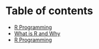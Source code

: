# Table of contents

* [R Programming](README.md)
* [What is R and Why](what-is-r-and-why.md)
* [R Programming](r-programming.md)

